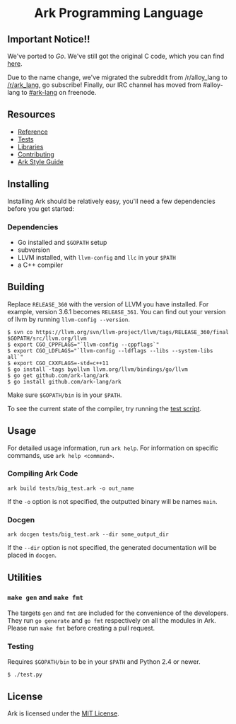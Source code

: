 <h1 align="center">Ark Programming Language</h1>

## Important Notice!!
We've ported to *Go*. We've still got the original C code, which you can find [here](https://github.com/ark-lang/ark-c).

Due to the name change, we've migrated the subreddit from /r/alloy_lang to [/r/ark_lang](http://www.reddit.com/r/ark_lang), go subscribe! Finally, our IRC channel has moved from #alloy-lang to [#ark-lang](https://webchat.freenode.net/?channels=%23ark-lang) on freenode.

## Resources
* [Reference](https://github.com/ark-lang/ark-docs/blob/master/REFERENCE.md)
* [Tests](/tests/)
* [Libraries](/lib/)
* [Contributing](/CONTRIBUTING.md)
* [Ark Style Guide](https://github.com/ark-lang/ark-docs/blob/master/STYLEGUIDE.md)

## Installing
Installing Ark should be relatively easy, you'll need a few dependencies before
you get started:

### Dependencies
* Go installed and `$GOPATH` setup
* subversion
* LLVM installed, with `llvm-config` and `llc` in your `$PATH`
* a C++ compiler

## Building
Replace `RELEASE_360` with the version of LLVM you have installed. For example, version 3.6.1 becomes `RELEASE_361`. You can find out your version of llvm by running `llvm-config --version`.

    $ svn co https://llvm.org/svn/llvm-project/llvm/tags/RELEASE_360/final $GOPATH/src/llvm.org/llvm
    $ export CGO_CPPFLAGS="`llvm-config --cppflags`"
    $ export CGO_LDFLAGS="`llvm-config --ldflags --libs --system-libs all`"
    $ export CGO_CXXFLAGS=-std=c++11
    $ go install -tags byollvm llvm.org/llvm/bindings/go/llvm
    $ go get github.com/ark-lang/ark
    $ go install github.com/ark-lang/ark

Make sure `$GOPATH/bin` is in your `$PATH`.

To see the current state of the compiler, try running the [test script](#testing).

## Usage
For detailed usage information, run `ark help`. For information on specific commands, use `ark help <command>`.

### Compiling Ark Code
```
ark build tests/big_test.ark -o out_name
```
If the `-o` option is not specified, the outputted binary will be names `main`.

### Docgen
```
ark docgen tests/big_test.ark --dir some_output_dir
```
If the `--dir` option is not specified, the generated documentation will be placed in `docgen`.

## Utilities
### `make gen` and `make fmt`
The targets `gen` and `fmt` are included for the convenience of the developers. They run `go generate` and `go fmt` respectively on all the modules in Ark. Please run `make fmt` before creating a pull request.

### Testing
Requires `$GOPATH/bin` to be in your `$PATH` and Python 2.4 or newer.

    $ ./test.py

## License
Ark is licensed under the [MIT License](/LICENSE).
